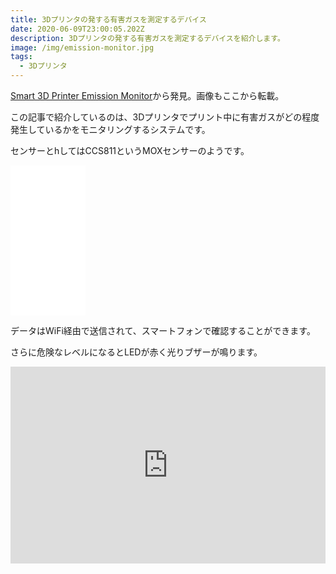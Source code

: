 ```yaml
---
title: 3Dプリンタの発する有害ガスを測定するデバイス
date: 2020-06-09T23:00:05.202Z
description: 3Dプリンタの発する有害ガスを測定するデバイスを紹介します。
image: /img/emission-monitor.jpg
tags:
  - 3Dプリンタ
---
```

[Smart 3D Printer Emission Monitor](https://hackaday.io/project/167424-smart-3d-printer-emission-monitor)から発見。画像もここから転載。

この記事で紹介しているのは、3Dプリンタでプリント中に有害ガスがどの程度発生しているかをモニタリングするシステムです。

センサーとhしてはCCS811というMOXセンサーのようです。
<iframe style="width:120px;height:240px;" marginwidth="0" marginheight="0" scrolling="no" frameborder="0" src="//rcm-fe.amazon-adsystem.com/e/cm?lt1=_blank&bc1=000000&IS2=1&bg1=FFFFFF&fc1=000000&lc1=0000FF&t=inajob-22&language=ja_JP&o=9&p=8&l=as4&m=amazon&f=ifr&ref=as_ss_li_til&asins=B07WGQZR2N&linkId=139b853d5d06a8e434c481ee422b3e00"></iframe>

データはWiFi経由で送信されて、スマートフォンで確認することができます。

さらに危険なレベルになるとLEDが赤く光りブザーが鳴ります。

<iframe width="100%" height="315" src="https://www.youtube.com/embed/VX-_Cv9xZlY" frameborder="0" allow="accelerometer; autoplay; encrypted-media; gyroscope; picture-in-picture" allowfullscreen></iframe>
